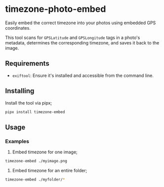 # timezone-photo-embed

Easily embed the correct timezone into your photos using embedded GPS coordinates.

This tool scans for `GPSLatitude` and `GPSLongitude` tags in a photo's metadata, determines the corresponding timezone, and saves it back to the image.

## Requirements

- `exiftool`: Ensure it's installed and accessible from the command line.

## Installing

Install the tool via pipx;

```sh
pipx install timezone-embed
```

## Usage

### Examples

1. Embed timezone for one image;

```sh
timezone-embed ./myimage.png
```


1. Embed timezone for an entire folder;

```sh
timezone-embed ./myfolder/*
```
